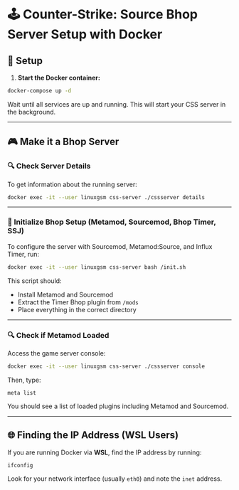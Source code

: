 

# 🕹 Counter-Strike: Source Bhop Server Setup with Docker

## 🚀 Setup

1. **Start the Docker container:**

```bash
docker-compose up -d
```

Wait until all services are up and running. This will start your CSS server in the background.

---

## 🎮 Make it a Bhop Server

### 🔍 Check Server Details 

To get information about the running server:

```bash
docker exec -it --user linuxgsm css-server ./cssserver details
```

---

### 🧰 Initialize Bhop Setup (Metamod, Sourcemod, Bhop Timer, SSJ)

To configure the server with Sourcemod, Metamod\:Source, and Influx Timer, run:

```bash
docker exec -it --user linuxgsm css-server bash /init.sh
```

This script should:

* Install Metamod and Sourcemod
* Extract the Timer Bhop plugin from `/mods`
* Place everything in the correct directory

---

### 🔍 Check if Metamod Loaded

Access the game server console:

```bash
docker exec -it --user linuxgsm css-server ./cssserver console
```

Then, type:

```
meta list
```

You should see a list of loaded plugins including Metamod and Sourcemod.

---

## 🌐 Finding the IP Address (WSL Users)

If you are running Docker via **WSL**, find the IP address by running:

```bash
ifconfig
```

Look for your network interface (usually `eth0`) and note the `inet` address.

 